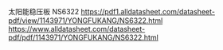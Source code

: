 太阳能稳压板 NS6322 
https://pdf1.alldatasheet.com/datasheet-pdf/view/1143971/YONGFUKANG/NS6322.html
https://www.alldatasheet.com/datasheet-pdf/pdf/1143971/YONGFUKANG/NS6322.html